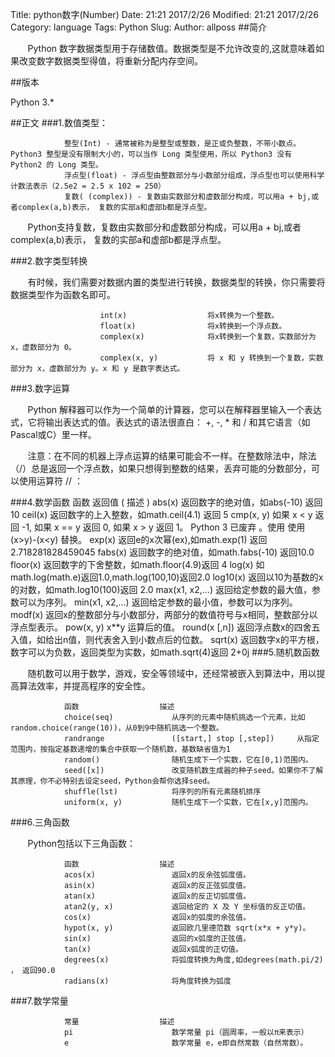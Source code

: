 Title: python数字(Number)
Date: 21:21 2017/2/26
Modified: 21:21 2017/2/26
Category: language
Tags: Python
Slug: 
Author: allposs
##简介

&#160; &#160; &#160; &#160;Python 数字数据类型用于存储数值。数据类型是不允许改变的,这就意味着如果改变数字数据类型得值，将重新分配内存空间。

##版本


Python 3.*

##正文
###1.数值类型：

				整型(Int) - 通常被称为是整型或整数，是正或负整数，不带小数点。Python3 整型是没有限制大小的，可以当作 Long 类型使用，所以 Python3 没有 Python2 的 Long 类型。
				浮点型(float) - 浮点型由整数部分与小数部分组成，浮点型也可以使用科学计数法表示（2.5e2 = 2.5 x 102 = 250）
				复数( (complex)) - 复数由实数部分和虚数部分构成，可以用a + bj,或者complex(a,b)表示， 复数的实部a和虚部b都是浮点型。

&#160; &#160; &#160; &#160;Python支持复数，复数由实数部分和虚数部分构成，可以用a + bj,或者complex(a,b)表示， 复数的实部a和虚部b都是浮点型。 

###2.数字类型转换

&#160; &#160; &#160; &#160;有时候，我们需要对数据内置的类型进行转换，数据类型的转换，你只需要将数据类型作为函数名即可。

						int(x) 					将x转换为一个整数。
						float(x) 				将x转换到一个浮点数。
						complex(x) 				将x转换到一个复数，实数部分为 x，虚数部分为 0。
						complex(x, y) 			将 x 和 y 转换到一个复数，实数部分为 x，虚数部分为 y。x 和 y 是数字表达式。
###3.数字运算

&#160; &#160; &#160; &#160;Python 解释器可以作为一个简单的计算器，您可以在解释器里输入一个表达式，它将输出表达式的值。表达式的语法很直白： +, -, * 和 / 和其它语言（如Pascal或C）里一样。

&#160; &#160; &#160; &#160;注意：在不同的机器上浮点运算的结果可能会不一样。在整数除法中，除法（/）总是返回一个浮点数，如果只想得到整数的结果，丢弃可能的分数部分，可以使用运算符 // ：
				
###4.数学函数
				函数				返回值 ( 描述 )
				abs(x)				返回数字的绝对值，如abs(-10) 返回 10
				ceil(x) 			返回数字的上入整数，如math.ceil(4.1) 返回 5
				cmp(x, y)			如果 x < y 返回 -1, 如果 x == y 返回 0, 如果 x > y 返回 1。 Python 3 已废弃 。使用 使用 (x>y)-(x<y) 替换。
				exp(x) 				返回e的x次幂(ex),如math.exp(1) 返回2.718281828459045
				fabs(x)				返回数字的绝对值，如math.fabs(-10) 返回10.0
				floor(x) 			返回数字的下舍整数，如math.floor(4.9)返回 4
				log(x) 				如math.log(math.e)返回1.0,math.log(100,10)返回2.0
				log10(x) 			返回以10为基数的x的对数，如math.log10(100)返回 2.0
				max(x1, x2,...) 	返回给定参数的最大值，参数可以为序列。
				min(x1, x2,...) 	返回给定参数的最小值，参数可以为序列。
				modf(x) 			返回x的整数部分与小数部分，两部分的数值符号与x相同，整数部分以浮点型表示。
				pow(x, y)			x**y 运算后的值。
				round(x [,n])		返回浮点数x的四舍五入值，如给出n值，则代表舍入到小数点后的位数。
				sqrt(x) 			返回数字x的平方根，数字可以为负数，返回类型为实数，如math.sqrt(4)返回 2+0j
###5.随机数函数

&#160; &#160; &#160; &#160;随机数可以用于数学，游戏，安全等领域中，还经常被嵌入到算法中，用以提高算法效率，并提高程序的安全性。

				函数					描述
				choice(seq)				从序列的元素中随机挑选一个元素，比如random.choice(range(10))，从0到9中随机挑选一个整数。
				randrange 				([start,] stop [,step]) 	从指定范围内，按指定基数递增的集合中获取一个随机数，基数缺省值为1
				random() 				随机生成下一个实数，它在[0,1)范围内。
				seed([x]) 				改变随机数生成器的种子seed。如果你不了解其原理，你不必特别去设定seed，Python会帮你选择seed。
				shuffle(lst) 			将序列的所有元素随机排序
				uniform(x, y)			随机生成下一个实数，它在[x,y]范围内。
###6.三角函数

&#160; &#160; &#160; &#160;Python包括以下三角函数：

				函数					描述
				acos(x)					返回x的反余弦弧度值。
				asin(x)					返回x的反正弦弧度值。	
				atan(x)					返回x的反正切弧度值。
				atan2(y, x)				返回给定的 X 及 Y 坐标值的反正切值。
				cos(x)					返回x的弧度的余弦值。
				hypot(x, y)				返回欧几里德范数 sqrt(x*x + y*y)。
				sin(x)					返回的x弧度的正弦值。
				tan(x)					返回x弧度的正切值。
				degrees(x)				将弧度转换为角度,如degrees(math.pi/2) ， 返回90.0
				radians(x)				将角度转换为弧度

###7.数学常量

				常量					描述
				pi						数学常量 pi（圆周率，一般以π来表示）
				e						数学常量 e，e即自然常数（自然常数）。